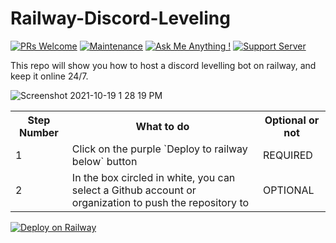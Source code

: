 # Railway-Discord-Leveling

[![PRs Welcome](https://img.shields.io/badge/PRs-welcome-brightgreen.svg?style=flat-square)](http://makeapullrequest.com)
[![Maintenance](https://img.shields.io/badge/Maintained%3F-yes-green.svg)](https://GitHub.com/Tomato6966/)
[![Ask Me Anything !](https://img.shields.io/badge/Ask%20me-anything-1abc9c.svg)](https://GitHub.com/Tomato6966/Ask-Me-Anything)
[![Support Server](https://img.shields.io/discord/591914197219016707.svg?label=&logo=discord&logoColor=ffffff&color=7389D8&labelColor=6A7EC2)](https://discord.gg/fS6qBSm)

This repo will show you how to host a discord levelling bot on railway, and keep it online 24/7.




![Screenshot 2021-10-19 1 28 19 PM](https://user-images.githubusercontent.com/88919270/137971602-97f03eaf-85d6-4a49-aa2c-8cc8a74d96e6.png)

<table>
  <tr>
    <th>Step Number</th>
    <th>What to do</th>
    <th>Optional or not</th>
  </tr>
  <tr>
    <td>1</td>
    <td>Click on the purple `Deploy to railway below` button</td>
    <td>REQUIRED</td>
  </tr>
  <tr>
    <td>2</td>
    <td>In the box circled in white, you can select a Github account or organization to push the repository to</td>
    <td>OPTIONAL</td>
  </tr>
</table>














[![Deploy on Railway](https://railway.app/button.svg)](https://railway.app/new/template?template=https%3A%2F%2Fgithub.com%2FInfinitybeond1%2Fbetter-discord-ranking-system&envs=DISCORD_TOKEN&DISCORD_TOKENDesc=Enter+your+bots+token+&referralCode=LWOSmY)
